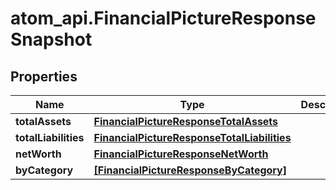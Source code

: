 # atom_api.FinancialPictureResponseSnapshot

## Properties
Name | Type | Description | Notes
------------ | ------------- | ------------- | -------------
**totalAssets** | [**FinancialPictureResponseTotalAssets**](FinancialPictureResponseTotalAssets.md) |  | [optional] 
**totalLiabilities** | [**FinancialPictureResponseTotalLiabilities**](FinancialPictureResponseTotalLiabilities.md) |  | [optional] 
**netWorth** | [**FinancialPictureResponseNetWorth**](FinancialPictureResponseNetWorth.md) |  | [optional] 
**byCategory** | [**[FinancialPictureResponseByCategory]**](FinancialPictureResponseByCategory.md) |  | [optional] 


